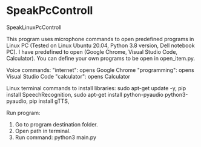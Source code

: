 # SpeakPcControll
SpeakLinuxPcControll

This program uses microphone commands to open predefined programs in Linux PC 
(Tested on Linux Ubuntu 20.04, Python 3.8 version, Dell notebook PC). 
I have predefined to open (Google Chrome, Visual Studio Code, Calculator). 
You can define your own programs to be open in open_item.py. 

Voice commands:
"internet": opens Google Chrome
"programming": opens Visual Studio Code
"calculator": opens Calculator

Linux terminal commands to install libraries:
sudo apt-get update -y,
pip install SpeechRecognition,
sudo apt-get install python-pyaudio python3-pyaudio,
pip install gTTS,

Run program:
1. Go to program destination folder.
2. Open path in terminal.
3. Run command: python3 main.py

